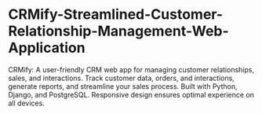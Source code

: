 # CRMify-Streamlined-Customer-Relationship-Management-Web-Application
CRMify: A user-friendly CRM web app for managing customer relationships, sales, and interactions. Track customer data, orders, and interactions, generate reports, and streamline your sales process. Built with Python, Django, and PostgreSQL. Responsive design ensures optimal experience on all devices. 
